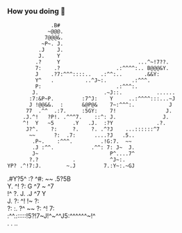 ### How you doing 👋                                       
                                                            
                                                            
                  .B#                                       
                 ~@@@.                                      
                7@@@&.                                      
               ~P~. J.                                      
              .J    J.                                      
              J.    Y                                       
             .?     Y                         ...^~!7??.    
             7:    .?                  .:^^^^:.. B@@@&Y.    
             J    .?7:^^^::::..   .:^^:..       .&&Y:       
             Y^   .          ..^J~:.        .:^^^.          
             P:                        .:^^^:.              
            J.                     .~J::.           ......  
           :7:&P~P.         :7^J:    Y     ..:^^^^:::...~J  
           J !@@&&.  :      &@P@&    7~:^^^:.           J   
          77  .^^  .:7.     :5GY:    7!                J.   
         .J.^!   ?P!. .^^^7.    ::^: J.               J.    
         ^!  Y   ~5      .Y   .J.  :?Y              .?.     
          J?^.    ?:     ?.    ?. .^?J    ...::::::^7       
           ~~      ?:  .7:      ....?J   .5..               
            .P~.    :^^^.         .!G:7.  ~~                
            .J :^^.            .^^: 7: J~  J.               
            J~                       P^....7^                             
           ?.?           .           ^J~:.                  
    YP? .^!7:J.        ~.J         7.:Y~:.~GJ               
   .#Y?5^    :?        ^#:        ~~    .5?5B               
    Y. ^!     ?:        G        ^7     ~  ^7               
    !^  ?.     J.      .J       ^7         Y                
     J.         ?:     ^!      !~         ?:                
      ?: :.      ?^    ~~     ?:      ^! 7:                 
       :^^.::::::!5?!7~J!^~^^J5:^^^^^^~!^                   
                     .   . ..                               
                                                                       

<!--
**Nguyen-Ngoc-Hung/Nguyen-Ngoc-Hung** is a ✨ _special_ ✨ repository because its `README.md` (this file) appears on your GitHub profile.

Here are some ideas to get you started:

- 🔭 I’m currently working on ...
- 🌱 I’m currently learning ...
- 👯 I’m looking to collaborate on ...
- 🤔 I’m looking for help with ...
- 💬 Ask me about ...
- 📫 How to reach me: ...
- 😄 Pronouns: ...
- ⚡ Fun fact: ...
-->
